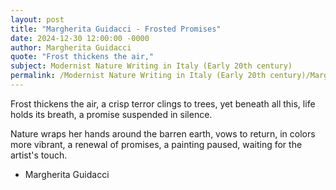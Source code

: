 ```yaml
---
layout: post
title: "Margherita Guidacci - Frosted Promises"
date: 2024-12-30 12:00:00 -0000
author: Margherita Guidacci
quote: "Frost thickens the air,"
subject: Modernist Nature Writing in Italy (Early 20th century)
permalink: /Modernist Nature Writing in Italy (Early 20th century)/Margherita Guidacci/Margherita Guidacci - Frosted Promises
---
```


Frost thickens the air,
a crisp terror clings to trees,
yet beneath all this,
life holds its breath,
a promise suspended in silence.

Nature wraps her hands
around the barren earth,
vows to return,
in colors more vibrant,
a renewal of promises,
a painting paused,
waiting for the artist's touch.

- Margherita Guidacci
